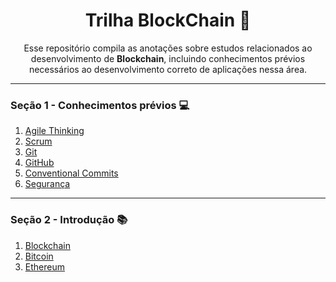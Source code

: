 <h1 align="center" style="font-weight: bold;">Trilha BlockChain 🔗</h1>

<p align="center">
 Esse repositório compila as anotações sobre estudos relacionados ao desenvolvimento de <b>Blockchain</b>, incluindo conhecimentos prévios necessários ao desenvolvimento correto de aplicações nessa área.
</p>
 

---
### Seção 1 - Conhecimentos prévios 💻

1. [Agile Thinking](anotacoes/secao1/Agile.md)
2. [Scrum](anotacoes/secao1/Scrum.md)
3. [Git](anotacoes/secao1/Git.md)
4. [GitHub](anotacoes/secao1/Github.md)
5. [Conventional Commits](anotacoes/secao1/CComits.md)
6. [Segurança](anotacoes/secao1/Security.md)

---
### Seção 2 - Introdução 📚

1. [Blockchain](anotacoes/secao2/Blockchain.md)
2. [Bitcoin](anotacoes/secao2/Bitcoin.md)
3. [Ethereum](anotacoes/secao2/Ethereum.md)